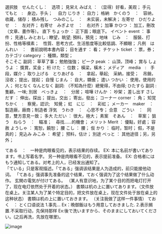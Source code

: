 選択肢　せんたくし：　选项；
見栄え  みばえ ： （显得）好看，美观；
手元　てもと　:　身边，手头；　
自力 じりき ： 自力；
格納　かくのう　：　容纳，收藏，储存；
積み残し　つみのこし　：　未实装，未解决；
左寄せ　ひだりよせ　：　左对齐；
右寄せ　みぎよせ　：　右对齐；
加筆  かひつ ： 加工，刪改（文章、畫作等）。
直下 ちょっか ： 正下面；眼底下。
イベント event ： 事件；
見通し みとおし : 瞭望，眺望; 預料，預見；
地味　じみ　：　服裝、打扮、性格等樸素；　性質、思考方式、生活態度等比較低調、不顯眼；
凡例　はんれい　：　書前說明本書內容；
目を通す ： 看；
チケット ticket ： 票，券；
カテゴリ category ： 種類，類型；  
そこそこ 副詞： 草草了事； 勉勉強強；
ピーク peak ： 山頂，顶峰；
賞与 しょうよ ： 獎賞，奖金；
桁 けた ： 位数； 橫梁，橫木； 
メディア　media　:　手段，媒介；
取り上げる　とりあげる　：　拿起，舉起;　采納，接受；　吊銷，沒收； 提出，提起；
自慢 じまん ： 自大，驕傲； 
遣い つかい ： 使用，使用的人； 
何となく なんとなく  副詞:  （不知為什麼）總覺得，不由得;
ひたすら  副詞 : 隻顧，一味;
別居　べっきょ　：　分居；
喧嘩 けんか ： 吵架； 
差し出す さしだす ： 伸出，探出； 提出，交出； 寄出，發出；
コーナー corner ： 角； 
知覚　ちかく　:　察覺，認识;　知覺；
虹　にじ　：　彩虹；
メーカー　maker　：　製造廠，廠商；制造者
浮気　うわき　：　心思不专；
合意　ごうい　：　同意，雙方意見一致；
多大 ただい ： 很大，極大；
素案　そあん　：　草案；
狙う　ねらう　：　瞄准；　尋找……的機會；
メリット Merit ： 優點，好處；
容赦 ようしゃ ： 寬恕，饒恕；
腰 こし ： 腰；
仮  かり ： 临时，暂时； 假，不是真的；
見込み みこみ ： 希望； 预料，估计；
別途 べっと ： 其他途径；另，另外；


てある　：　一种是肉眼看见的，表示结果的存续。 EX: 本に名前が書いてあります。书上写着名字。  另一种是肉眼看不见的，表示提前准备。   EX: 合格者にはもう通知してある。对考上的人，已经发出通知了。  
「ている」只是客观描述。「てある」强调该结果是人为造成的，前只能接他动词。 「てある」强调事先准备的这个结果，ておく强调为了这个结果做了什么动作。
玄関の電気が付けてある。 （某人有意识地，为了某个目的而把电灯打开了，现在电灯依然处于开着的状态。）
書類は机の上に置いてあります。（文件放在桌上。关注某人为了某个特定目的，把文件放在桌上，现在文件处于放在桌上的这种状态）
書類は机の上に置いておきます。 （关注我做了这样一件事情）
ておく　： とく口语说法  1.事先...  Ex：晩御飯はもう用意しておきました.   2.表示搁置.不采取行动，先保持那样  Ex:後で洗いますから、そのままにしておいてください。(之后再洗，先放在哪里)。

![image](https://github.com/DamaKiller/LargeleafHydrangea/assets/96570699/3305eac1-8a2b-4a20-83f4-0c6fcfeca6e0)  





